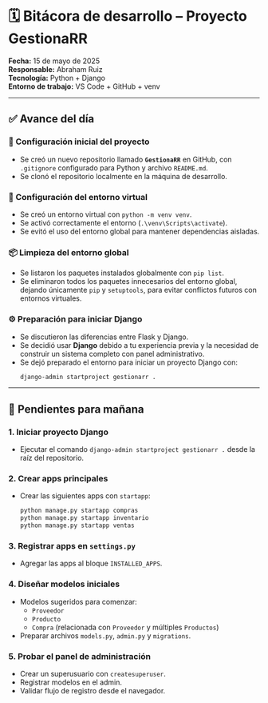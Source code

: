 # 🗓️ Bitácora de desarrollo – Proyecto GestionaRR
**Fecha:** 15 de mayo de 2025  
**Responsable:** Abraham Ruiz  
**Tecnología:** Python + Django  
**Entorno de trabajo:** VS Code + GitHub + venv

---

## ✅ Avance del día

### 🔧 Configuración inicial del proyecto
- Se creó un nuevo repositorio llamado **`GestionaRR`** en GitHub, con `.gitignore` configurado para Python y archivo `README.md`.
- Se clonó el repositorio localmente en la máquina de desarrollo.

### 🐍 Configuración del entorno virtual
- Se creó un entorno virtual con `python -m venv venv`.
- Se activó correctamente el entorno (`.\venv\Scripts\activate`).
- Se evitó el uso del entorno global para mantener dependencias aisladas.

### 📦 Limpieza del entorno global
- Se listaron los paquetes instalados globalmente con `pip list`.
- Se eliminaron todos los paquetes innecesarios del entorno global, dejando únicamente `pip` y `setuptools`, para evitar conflictos futuros con entornos virtuales.

### ⚙️ Preparación para iniciar Django
- Se discutieron las diferencias entre Flask y Django.
- Se decidió usar **Django** debido a tu experiencia previa y la necesidad de construir un sistema completo con panel administrativo.
- Se dejó preparado el entorno para iniciar un proyecto Django con:
  ```bash
  django-admin startproject gestionarr .
  ```

---

## 📌 Pendientes para mañana

### 1. **Iniciar proyecto Django**
- Ejecutar el comando `django-admin startproject gestionarr .` desde la raíz del repositorio.

### 2. **Crear apps principales**
- Crear las siguientes apps con `startapp`:
  ```bash
  python manage.py startapp compras
  python manage.py startapp inventario
  python manage.py startapp ventas
  ```

### 3. **Registrar apps en `settings.py`**
- Agregar las apps al bloque `INSTALLED_APPS`.

### 4. **Diseñar modelos iniciales**
- Modelos sugeridos para comenzar:
  - `Proveedor`
  - `Producto`
  - `Compra` (relacionada con `Proveedor` y múltiples `Productos`)
- Preparar archivos `models.py`, `admin.py` y `migrations`.

### 5. **Probar el panel de administración**
- Crear un superusuario con `createsuperuser`.
- Registrar modelos en el admin.
- Validar flujo de registro desde el navegador.
